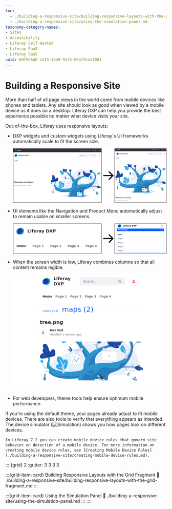 ```yaml
---
toc:
  - ./building-a-responsive-site/building-responsive-layouts-with-the-grid-fragment.md
  - ./building-a-responsive-site/using-the-simulation-panel.md
taxonomy-category-names:
- Sites
- Accessibility
- Liferay Self-Hosted
- Liferay PaaS
- Liferay SaaS
uuid: 60f0d6ab-cd15-4649-9af4-00afdcaaf0d1
---
```

# Building a Responsive Site

More than half of all page views in the world come from mobile devices like phones and tablets. Any site should look as good when viewed by a mobile device as it does on a desktop. Liferay DXP can help you provide the best experience possible no matter what device visits your site.

Out-of-the-box, Liferay uses responsive layouts:

* DXP widgets and custom widgets using Liferay's UI frameworks automatically scale to fit the screen size.

    ![Adjust the widget's size.](./building-a-responsive-site/building-a-responsive-site/images/01.png)

* UI elements like the Navigation and Product Menu automatically adjust to remain usable on smaller screens.

    ![The main navigation adjusts its size.](./building-a-responsive-site/building-a-responsive-site/images/02.png)

* When the screen width is low, Liferay combines columns so that all content remains legible.

   ![Columns are combined when the width is low.](./building-a-responsive-site/building-a-responsive-site/images/03.png)

* For web developers, theme tools help ensure optimum mobile performance.

If you're using the default theme, your pages already adjust to fit mobile devices. There are also tools to verify that everything appears as intended. The device simulator (![Simulation](../../images/icon-simulation.png)) shows you how pages look on different devices.

```{tip}
In Liferay 7.2 you can create mobile device rules that govern site behavior on detection of a mobile device. For more information on creating mobile device rules, see [Creating Mobile Device Rules](./building-a-responsive-site/creating-mobile-device-rules.md).
```

::::{grid} 2
:gutter: 3 3 3 3

:::{grid-item-card} Building Responsive Layouts with the Grid Fragment
:link: ./building-a-responsive-site/building-responsive-layouts-with-the-grid-fragment.md
:::

:::{grid-item-card} Using the Simulation Panel
:link: ./building-a-responsive-site/using-the-simulation-panel.md
:::
::::